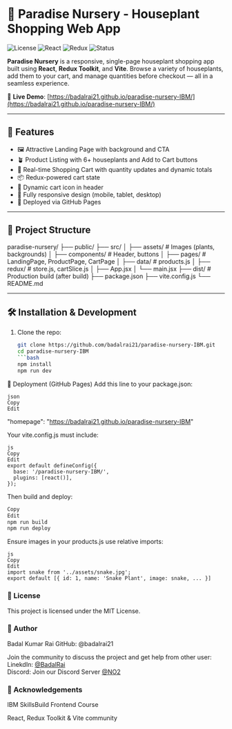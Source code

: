 # 🌿 Paradise Nursery - Houseplant Shopping Web App

![License](https://img.shields.io/badge/license-MIT-green)
![React](https://img.shields.io/badge/React-18+-61DAFB?logo=react)
![Redux](https://img.shields.io/badge/Redux-Toolkit-764ABC?logo=redux)
![Status](https://img.shields.io/badge/Status-Deployed-brightgreen)

**Paradise Nursery** is a responsive, single-page houseplant shopping app built using **React**, **Redux Toolkit**, and **Vite**. Browse a variety of houseplants, add them to your cart, and manage quantities before checkout — all in a seamless experience.

🔗 **Live Demo**: [https://badalrai21.github.io/paradise-nursery-IBM/](https://badalrai21.github.io/paradise-nursery-IBM/)

---

## 🌱 Features

- 🖼️ Attractive Landing Page with background and CTA
- 🪴 Product Listing with 6+ houseplants and Add to Cart buttons
- 🛒 Real-time Shopping Cart with quantity updates and dynamic totals
- 📦 Redux-powered cart state
- 🔄 Dynamic cart icon in header
- 📱 Fully responsive design (mobile, tablet, desktop)
- 🚀 Deployed via GitHub Pages

---

## 📁 Project Structure

paradise-nursery/
├── public/
├── src/
│ ├── assets/ # Images (plants, backgrounds)
│ ├── components/ # Header, buttons
│ ├── pages/ # LandingPage, ProductPage, CartPage
│ ├── data/ # products.js
│ ├── redux/ # store.js, cartSlice.js
│ ├── App.jsx
│ └── main.jsx
├── dist/ # Production build (after build)
├── package.json
├── vite.config.js
└── README.md


---

## 🛠️ Installation & Development

1. Clone the repo:
   ```bash
   git clone https://github.com/badalrai21/paradise-nursery-IBM.git
   cd paradise-nursery-IBM
   ```bash
   npm install
   npm run dev
   ```

🚀 Deployment (GitHub Pages)
   Add this line to your package.json:
   ```
   json
   Copy
   Edit
   ```
   "homepage": "https://badalrai21.github.io/paradise-nursery-IBM"
   
 Your vite.config.js must include:
   ```
   js
   Copy
   Edit
   export default defineConfig({
     base: '/paradise-nursery-IBM/',
     plugins: [react()],
   });
   ```
   Then build and deploy:
   
   ```bash
   Copy
   Edit
   npm run build
   npm run deploy
   ```
   Ensure images in your products.js use relative imports:
   ```
   js
   Copy
   Edit
   import snake from '../assets/snake.jpg';
   export default [{ id: 1, name: 'Snake Plant', image: snake, ... }]
   ```

   ### 📃 License
   This project is licensed under the MIT License.
   
   ### 👤 Author
   Badal Kumar Rai
   GitHub: @badalrai21
    
   Join the community to discuss the project and get help from other user:
   LinekdIn: [@BadalRai](https://www.linkedin.com/in/badal-rai)  
   Discord: Join our Discord Server [@NO2](https://discord.gg/Dnw4ZjEg)    
   
   ### 🙏 Acknowledgements
   IBM SkillsBuild Frontend Course

React, Redux Toolkit & Vite community

